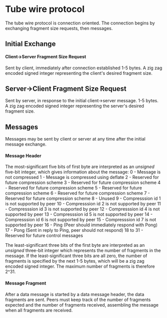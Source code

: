 # Tube wire protocol

The tube wire protocol is connection oriented. The connection begins
by exchanging fragment size requests, then messages.

## Initial Exchange

#### Client->Server Fragment Size Request
Sent by client, immediately after connection established
1-5 bytes. A zig zag encoded signed integer representing the client's desired
fragment size.

## Server->Client Fragment Size Request
Sent by server, in response to the initial client->server message.
1-5 bytes. A zig zag encoded signed integer representing the server's desired
fragment size.

## Messages
Messages may be sent by client or server at any time after the initial
message exchange.

#### Message Header
The most-significant five bits of first byte are interpreted as an
*unsigned* five-bit integer, which gives information about the message:
0 - Message is not compressed
1 - Message is compressed using deflate
2 - Reserved for future compression scheme
3 - Reserved for future compression scheme
4 - Reserved for future compression scheme
5 - Reserved for future compression scheme
6 - Reserved for future compression scheme
7 - Reserved for future compression scheme
8 - Unused
9 - Compresssion id 1 is not supported by peer
10 - Compresssion id 2 is not supported by peer
11 - Compresssion id 3 is not supported by peer
12 - Compresssion id 4 is not supported by peer
13 - Compresssion id 5 is not supported by peer
14 - Compresssion id 6 is not supported by peer
15 - Compresssion id 7 is not supported by peer
16 - Ping (Peer should immediately respond with Pong)
17 - Pong (Sent in reply to Ping, peer should not respond)
18 to 31 - Reserved for future control messages

The least-significant three bits of the first byte are interpreted as an
*unsigned* three-bit integer which represents the number of
fragments in the message. If the least-significant three bits are all zero,
the number of fragments is specified by the next 1-5 bytes, which will be
a zig zag encoded signed integer. The maximum number of fragments is therefore
2^31.

#### Message Fragment
After a data message is started by a data message header, the data fragments
are sent. Peers must keep track of the number of fragments expected and the
number of fragments received, assembling the message when all fragments are
received.
